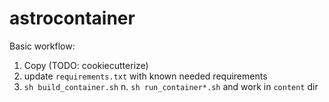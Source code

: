 # astrocontainer

Basic workflow:

1. Copy (TODO: cookiecutterize)
2. update `requirements.txt` with known needed requirements
3. `sh build_container.sh`
n. `sh run_container*.sh` and work in `content` dir